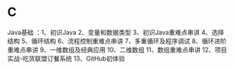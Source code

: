 # C
Java基础 ：1、初识Java 2、变量和数据类型   3、初识Java重难点串讲  4、选择结构  5、循环结构  6、流程控制重难点串讲  7、多重循环及程序调试  8、循环进阶重难点串讲  9、一维数组及经典应用  10、二维数组    11、数组重难点串讲  12、项目实战-吃货联盟订餐系统  13、GitHub初体验

